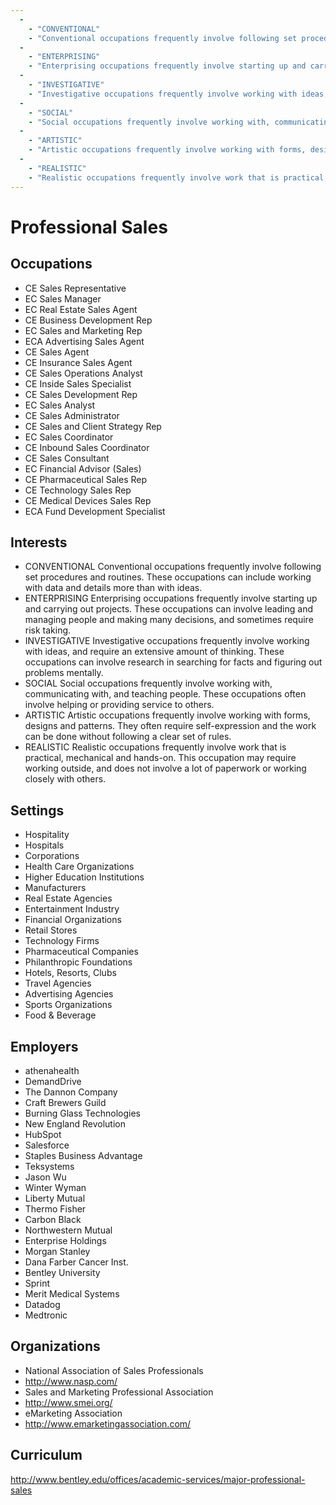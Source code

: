 ```yaml
---
  - 
    - "CONVENTIONAL"
    - "Conventional occupations frequently involve following set procedures and routines. These occupations can include working with data and details more than with ideas."
  - 
    - "ENTERPRISING"
    - "Enterprising occupations frequently involve starting up and carrying out projects. These occupations can involve leading and managing people and making many decisions, and sometimes require risk taking."
  - 
    - "INVESTIGATIVE"
    - "Investigative occupations frequently involve working with ideas, and require an extensive amount of thinking. These occupations can involve research in searching for facts and figuring out problems mentally."
  - 
    - "SOCIAL"
    - "Social occupations frequently involve working with, communicating with, and teaching people. These occupations often involve helping or providing service to others."
  - 
    - "ARTISTIC"
    - "Artistic occupations frequently involve working with forms, designs and patterns. They often require self-expression and the work can be done without following a clear set of rules."
  - 
    - "REALISTIC"
    - "Realistic occupations frequently involve work that is practical, mechanical and hands-on. This occupation may require working outside, and does not involve a lot of paperwork or working closely with others."
---
```

# Professional Sales

## Occupations


 - CE
    Sales Representative
 - EC
    Sales Manager
 - EC
    Real Estate Sales Agent
 - CE
    Business Development Rep
 - EC
    Sales and Marketing Rep
 - ECA
    Advertising Sales Agent
 - CE
    Sales Agent
 - CE
    Insurance Sales Agent
 - CE
    Sales Operations Analyst
 - CE
    Inside Sales Specialist
 - CE
    Sales Development Rep
 - EC
    Sales Analyst
 - CE
    Sales Administrator
 - CE
    Sales and Client Strategy Rep
 - EC
    Sales Coordinator
 - CE
    Inbound Sales Coordinator
 - CE
    Sales Consultant
 - EC
    Financial Advisor (Sales)
 - CE
    Pharmaceutical Sales Rep
 - CE
    Technology Sales Rep
 - CE
    Medical Devices Sales Rep
 - ECA
    Fund Development Specialist

## Interests


 - CONVENTIONAL
    Conventional occupations frequently involve following set procedures and routines. These occupations can include working with data and details more than with ideas.
 - ENTERPRISING
    Enterprising occupations frequently involve starting up and carrying out projects. These occupations can involve leading and managing people and making many decisions, and sometimes require risk taking.
 - INVESTIGATIVE
    Investigative occupations frequently involve working with ideas, and require an extensive amount of thinking. These occupations can involve research in searching for facts and figuring out problems mentally.
 - SOCIAL
    Social occupations frequently involve working with, communicating with, and teaching people. These occupations often involve helping or providing service to others.
 - ARTISTIC
    Artistic occupations frequently involve working with forms, designs and patterns. They often require self-expression and the work can be done without following a clear set of rules.
 - REALISTIC
    Realistic occupations frequently involve work that is practical, mechanical and hands-on. This occupation may require working outside, and does not involve a lot of paperwork or working closely with others.

## Settings


 - Hospitality
 - Hospitals
 - Corporations
 - Health Care Organizations
 - Higher Education Institutions
 - Manufacturers
 - Real Estate Agencies
 - Entertainment Industry
 - Financial Organizations
 - Retail Stores
 - Technology Firms
 - Pharmaceutical Companies
 - Philanthropic Foundations
 - Hotels, Resorts, Clubs
 - Travel Agencies
 - Advertising Agencies
 - Sports Organizations
 - Food & Beverage

## Employers


 - athenahealth
 - DemandDrive
 - The Dannon Company
 - Craft Brewers Guild
 - Burning Glass Technologies
 - New England Revolution
 - HubSpot
 - Salesforce
 - Staples Business Advantage
 - Teksystems
 - Jason Wu
 - Winter Wyman
 - Liberty Mutual
 - Thermo Fisher
 - Carbon Black
 - Northwestern Mutual
 - Enterprise Holdings
 - Morgan Stanley
 - Dana Farber Cancer Inst.
 - Bentley University
 - Sprint
 - Merit Medical Systems
 - Datadog
 - Medtronic

## Organizations


 - National Association of Sales Professionals
 - http://www.nasp.com/
 - Sales and Marketing Professional Association
 - http://www.smei.org/
 - eMarketing Association
 - http://www.emarketingassociation.com/

## Curriculum


http://www.bentley.edu/offices/academic-services/major-professional-sales
